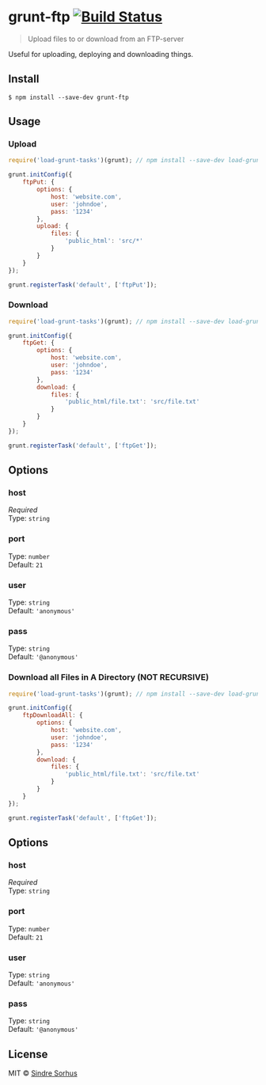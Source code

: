 # grunt-ftp [![Build Status](https://travis-ci.org/sindresorhus/grunt-ftp.svg?branch=master)](https://travis-ci.org/sindresorhus/grunt-ftp)

> Upload files to or download from an FTP-server

Useful for uploading, deploying and downloading things.


## Install

```
$ npm install --save-dev grunt-ftp
```


## Usage

### Upload

```js
require('load-grunt-tasks')(grunt); // npm install --save-dev load-grunt-tasks

grunt.initConfig({
	ftpPut: {
		options: {
			host: 'website.com',
			user: 'johndoe',
			pass: '1234'
		},
		upload: {
			files: {
				'public_html': 'src/*'
			}
		}
	}
});

grunt.registerTask('default', ['ftpPut']);
```

### Download

```js
require('load-grunt-tasks')(grunt); // npm install --save-dev load-grunt-tasks

grunt.initConfig({
	ftpGet: {
		options: {
			host: 'website.com',
			user: 'johndoe',
			pass: '1234'
		},
		download: {
			files: {
				'public_html/file.txt': 'src/file.txt'
			}
		}
	}
});

grunt.registerTask('default', ['ftpGet']);
```


## Options

### host

*Required*  
Type: `string`

### port

Type: `number`  
Default: `21`

### user

Type: `string`  
Default: `'anonymous'`

### pass

Type: `string`  
Default: `'@anonymous'`


### Download all Files in A Directory (NOT RECURSIVE)

```js
require('load-grunt-tasks')(grunt); // npm install --save-dev load-grunt-tasks

grunt.initConfig({
	ftpDownloadAll: {
		options: {
			host: 'website.com',
			user: 'johndoe',
			pass: '1234'
		},
		download: {
			files: {
				'public_html/file.txt': 'src/file.txt'
			}
		}
	}
});

grunt.registerTask('default', ['ftpGet']);
```


## Options

### host

*Required*  
Type: `string`

### port

Type: `number`  
Default: `21`

### user

Type: `string`  
Default: `'anonymous'`

### pass

Type: `string`  
Default: `'@anonymous'`


## License

MIT © [Sindre Sorhus](http://sindresorhus.com)
